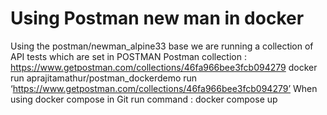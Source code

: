 # Using Postman new man in docker 
Using the postman/newman_alpine33 base we are running a collection of API tests which are set in POSTMAN 
Postman collection : https://www.getpostman.com/collections/46fa966bee3fcb094279
docker run aprajitamathur/postman_dockerdemo run ‘https://www.getpostman.com/collections/46fa966bee3fcb094279’
When using docker compose in Git run command : docker compose up  
